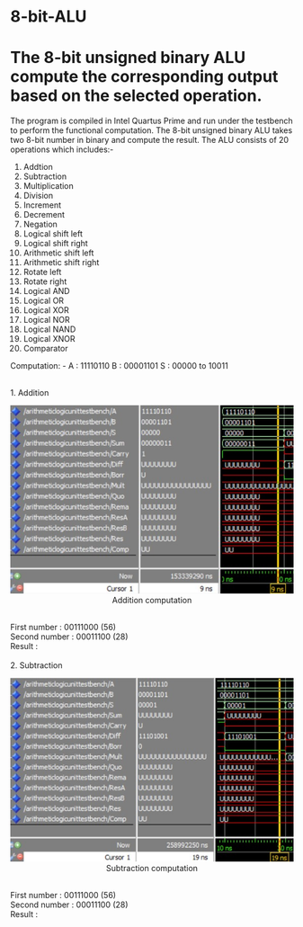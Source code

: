 # 8-bit-ALU
# The 8-bit unsigned binary ALU compute the corresponding output based on the selected operation.

The program is compiled in Intel Quartus Prime and run under the testbench to perform the functional computation.
The 8-bit unsigned binary ALU takes two 8-bit number in binary and compute the result.
The ALU consists of 20 operations which includes:-
1. Addtion
2. Subtraction
3. Multiplication
4. Division
5. Increment
6. Decrement
7. Negation
8. Logical shift left
9. Logical shift right
10. Arithmetic shift left
11. Arithmetic shift right
12. Rotate left
13. Rotate right
14. Logical AND
15. Logical OR
16. Logical XOR
17. Logical NOR
18. Logical NAND
19. Logical XNOR
20. Comparator

Computation: -
A : 11110110
B : 00001101
S : 00000 to 10011

<br />
1. Addition
<br />
<p align="center">
  <img src="Sources/1. Addition.jpg"><br />
  Addition computation
</p>
<br />
First number  : 00111000 (56)<br />
Second number : 00011100 (28)<br />
Result        :         <br />

<br />
2. Subtraction
<br />
<p align="center">
  <img src="Sources/2. Subtraction.jpg"><br />
  Subtraction computation
</p>
<br />
First number  : 00111000 (56)<br />
Second number : 00011100 (28)<br />
Result        :         <br />
